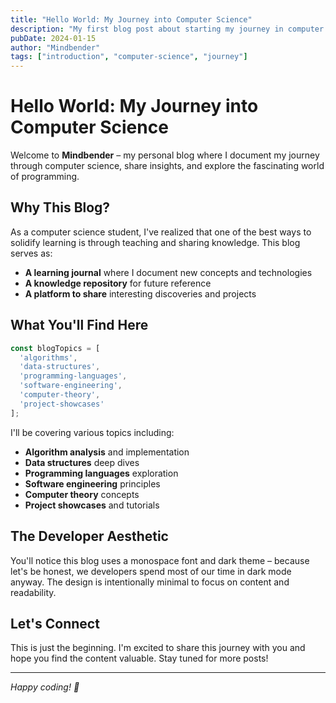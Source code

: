 ```yaml
---
title: "Hello World: My Journey into Computer Science"
description: "My first blog post about starting my journey in computer science and why I created this blog."
pubDate: 2024-01-15
author: "Mindbender"
tags: ["introduction", "computer-science", "journey"]
---
```


# Hello World: My Journey into Computer Science

Welcome to **Mindbender** – my personal blog where I document my journey through computer science, share insights, and explore the fascinating world of programming.

## Why This Blog?

As a computer science student, I've realized that one of the best ways to solidify learning is through teaching and sharing knowledge. This blog serves as:

- **A learning journal** where I document new concepts and technologies
- **A knowledge repository** for future reference
- **A platform to share** interesting discoveries and projects

## What You'll Find Here

```javascript
const blogTopics = [
  'algorithms',
  'data-structures',
  'programming-languages',
  'software-engineering',
  'computer-theory',
  'project-showcases'
];
```

I'll be covering various topics including:
- **Algorithm analysis** and implementation
- **Data structures** deep dives
- **Programming languages** exploration
- **Software engineering** principles
- **Computer theory** concepts
- **Project showcases** and tutorials

## The Developer Aesthetic

You'll notice this blog uses a monospace font and dark theme – because let's be honest, we developers spend most of our time in dark mode anyway. The design is intentionally minimal to focus on content and readability.

## Let's Connect

This is just the beginning. I'm excited to share this journey with you and hope you find the content valuable. Stay tuned for more posts!

---

*Happy coding! 🚀*